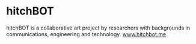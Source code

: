 hitchBOT
========

hitchBOT is a collaborative art project by researchers with backgrounds in communications, engineering and technology. www.hitchbot.me 

